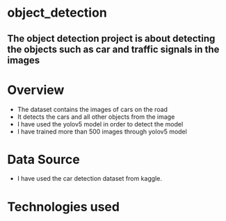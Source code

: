 # object_detection

## The object detection project is about detecting the objects such as car and traffic signals in the images

# Overview 

- The dataset contains the images of cars on the road
- It detects the cars and all other objects from the image
- I have used the yolov5 model in order to detect the model
- I have trained more than 500 images through yolov5 model

# Data Source
- I have used the car detection dataset from kaggle.

# Technologies used
